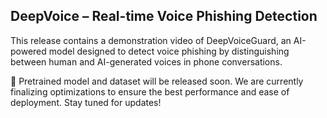 ## DeepVoice – Real-time Voice Phishing Detection

This release contains a demonstration video of DeepVoiceGuard, an AI-powered model designed to detect voice phishing by distinguishing between human and AI-generated voices in phone conversations.

🔹 Pretrained model and dataset will be released soon. We are currently finalizing optimizations to ensure the best performance and ease of deployment. Stay tuned for updates!


